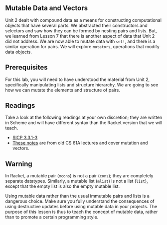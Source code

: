 ## Mutable Data and Vectors

Unit 2 dealt with compound data as a means for constructing computational objects that have several parts. We abstracted their constructors and selectors and saw how they can be formed by nesting pairs and lists. But, we learned from Lesson 7 that there is another aspect of data that Unit 2 did not address. We are now able to mutate data with `set!`, and there is a similar operation for pairs. We will explore `mutators`, operations that modify data objects.

## Prerequisites

For this lab, you will need to have understood the material from Unit 2, specifically manipulating lists and structure hierarchy. We are going to see how we can mutate the elements and structure of pairs.

## Readings

Take a look at the following readings at your own discretion; they are written in Scheme and will have different syntax than the Racket version that we will teach.

  * [SICP 3.3.1-3](http://mitpress.mit.edu/sicp/full-text/book/book-Z-H-22.html#%_sec_3.3)
  * [These notes](http://inst.eecs.berkeley.edu/~cs61as/reader/notes.pdf#page=56) are from old CS 61A lectures and cover mutation and vectors.

## Warning

In Racket, a mutable pair (`mcons`) is not a pair (`cons`); they are completely separate datatypes. Similarly, a mutable list (`mlist`) is not a list (`list`), except that the empty list is also the empty mutable list.

Using mutable data rather than the usual immutable pairs and lists is a dangerous choice. Make sure you fully understand the consequences of using destructive updates before using mutable data in your projects. The purpose of this lesson is thus to teach the concept of mutable data, rather than to promote a certain programming style.